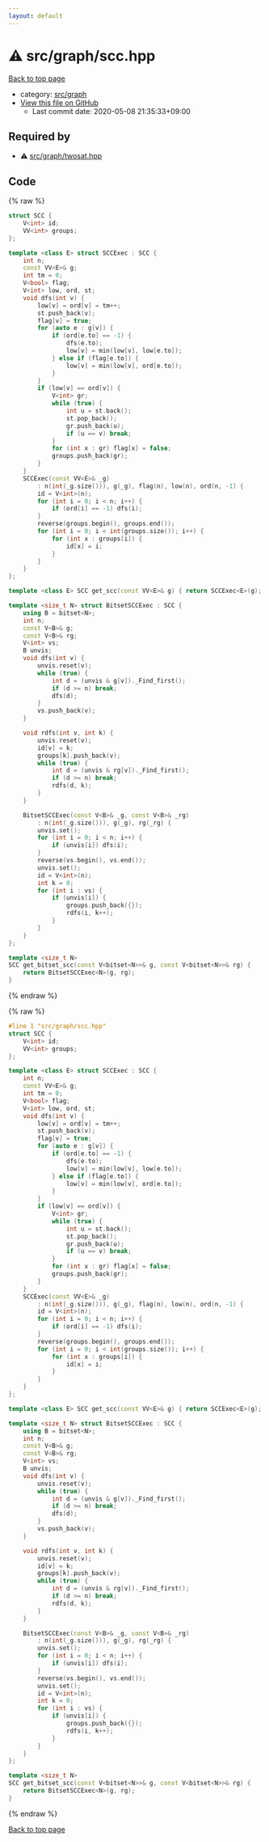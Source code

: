 ```yaml
---
layout: default
---
```


<!-- mathjax config similar to math.stackexchange -->
<script type="text/javascript" async
  src="https://cdnjs.cloudflare.com/ajax/libs/mathjax/2.7.5/MathJax.js?config=TeX-MML-AM_CHTML">
</script>
<script type="text/x-mathjax-config">
  MathJax.Hub.Config({
    TeX: { equationNumbers: { autoNumber: "AMS" }},
    tex2jax: {
      inlineMath: [ ['$','$'] ],
      processEscapes: true
    },
    "HTML-CSS": { matchFontHeight: false },
    displayAlign: "left",
    displayIndent: "2em"
  });
</script>

<script type="text/javascript" src="https://cdnjs.cloudflare.com/ajax/libs/jquery/3.4.1/jquery.min.js"></script>
<script src="https://cdn.jsdelivr.net/npm/jquery-balloon-js@1.1.2/jquery.balloon.min.js" integrity="sha256-ZEYs9VrgAeNuPvs15E39OsyOJaIkXEEt10fzxJ20+2I=" crossorigin="anonymous"></script>
<script type="text/javascript" src="../../../assets/js/copy-button.js"></script>
<link rel="stylesheet" href="../../../assets/css/copy-button.css" />


# :warning: src/graph/scc.hpp

<a href="../../../index.html">Back to top page</a>

* category: <a href="../../../index.html#5442c8f317d712204bf06ed26672e17c">src/graph</a>
* <a href="{{ site.github.repository_url }}/blob/master/src/graph/scc.hpp">View this file on GitHub</a>
    - Last commit date: 2020-05-08 21:35:33+09:00




## Required by

* :warning: <a href="twosat.hpp.html">src/graph/twosat.hpp</a>


## Code

<a id="unbundled"></a>
{% raw %}
```cpp
struct SCC {
    V<int> id;
    VV<int> groups;
};

template <class E> struct SCCExec : SCC {
    int n;
    const VV<E>& g;
    int tm = 0;
    V<bool> flag;
    V<int> low, ord, st;
    void dfs(int v) {
        low[v] = ord[v] = tm++;
        st.push_back(v);
        flag[v] = true;
        for (auto e : g[v]) {
            if (ord[e.to] == -1) {
                dfs(e.to);
                low[v] = min(low[v], low[e.to]);
            } else if (flag[e.to]) {
                low[v] = min(low[v], ord[e.to]);
            }
        }
        if (low[v] == ord[v]) {
            V<int> gr;
            while (true) {
                int u = st.back();
                st.pop_back();
                gr.push_back(u);
                if (u == v) break;
            }
            for (int x : gr) flag[x] = false;
            groups.push_back(gr);
        }
    }
    SCCExec(const VV<E>& _g)
        : n(int(_g.size())), g(_g), flag(n), low(n), ord(n, -1) {
        id = V<int>(n);
        for (int i = 0; i < n; i++) {
            if (ord[i] == -1) dfs(i);
        }
        reverse(groups.begin(), groups.end());
        for (int i = 0; i < int(groups.size()); i++) {
            for (int x : groups[i]) {
                id[x] = i;
            }
        }
    }
};

template <class E> SCC get_scc(const VV<E>& g) { return SCCExec<E>(g); }

template <size_t N> struct BitsetSCCExec : SCC {
    using B = bitset<N>;
    int n;
    const V<B>& g;
    const V<B>& rg;
    V<int> vs;
    B unvis;
    void dfs(int v) {
        unvis.reset(v);
        while (true) {
            int d = (unvis & g[v])._Find_first();
            if (d >= n) break;
            dfs(d);
        }
        vs.push_back(v);
    }

    void rdfs(int v, int k) {
        unvis.reset(v);
        id[v] = k;
        groups[k].push_back(v);
        while (true) {
            int d = (unvis & rg[v])._Find_first();
            if (d >= n) break;
            rdfs(d, k);
        }
    }

    BitsetSCCExec(const V<B>& _g, const V<B>& _rg)
        : n(int(_g.size())), g(_g), rg(_rg) {
        unvis.set();
        for (int i = 0; i < n; i++) {
            if (unvis[i]) dfs(i);
        }
        reverse(vs.begin(), vs.end());
        unvis.set();
        id = V<int>(n);
        int k = 0;
        for (int i : vs) {
            if (unvis[i]) {
                groups.push_back({});
                rdfs(i, k++);
            }
        }
    }
};

template <size_t N>
SCC get_bitset_scc(const V<bitset<N>>& g, const V<bitset<N>>& rg) {
    return BitsetSCCExec<N>(g, rg);
}

```
{% endraw %}

<a id="bundled"></a>
{% raw %}
```cpp
#line 1 "src/graph/scc.hpp"
struct SCC {
    V<int> id;
    VV<int> groups;
};

template <class E> struct SCCExec : SCC {
    int n;
    const VV<E>& g;
    int tm = 0;
    V<bool> flag;
    V<int> low, ord, st;
    void dfs(int v) {
        low[v] = ord[v] = tm++;
        st.push_back(v);
        flag[v] = true;
        for (auto e : g[v]) {
            if (ord[e.to] == -1) {
                dfs(e.to);
                low[v] = min(low[v], low[e.to]);
            } else if (flag[e.to]) {
                low[v] = min(low[v], ord[e.to]);
            }
        }
        if (low[v] == ord[v]) {
            V<int> gr;
            while (true) {
                int u = st.back();
                st.pop_back();
                gr.push_back(u);
                if (u == v) break;
            }
            for (int x : gr) flag[x] = false;
            groups.push_back(gr);
        }
    }
    SCCExec(const VV<E>& _g)
        : n(int(_g.size())), g(_g), flag(n), low(n), ord(n, -1) {
        id = V<int>(n);
        for (int i = 0; i < n; i++) {
            if (ord[i] == -1) dfs(i);
        }
        reverse(groups.begin(), groups.end());
        for (int i = 0; i < int(groups.size()); i++) {
            for (int x : groups[i]) {
                id[x] = i;
            }
        }
    }
};

template <class E> SCC get_scc(const VV<E>& g) { return SCCExec<E>(g); }

template <size_t N> struct BitsetSCCExec : SCC {
    using B = bitset<N>;
    int n;
    const V<B>& g;
    const V<B>& rg;
    V<int> vs;
    B unvis;
    void dfs(int v) {
        unvis.reset(v);
        while (true) {
            int d = (unvis & g[v])._Find_first();
            if (d >= n) break;
            dfs(d);
        }
        vs.push_back(v);
    }

    void rdfs(int v, int k) {
        unvis.reset(v);
        id[v] = k;
        groups[k].push_back(v);
        while (true) {
            int d = (unvis & rg[v])._Find_first();
            if (d >= n) break;
            rdfs(d, k);
        }
    }

    BitsetSCCExec(const V<B>& _g, const V<B>& _rg)
        : n(int(_g.size())), g(_g), rg(_rg) {
        unvis.set();
        for (int i = 0; i < n; i++) {
            if (unvis[i]) dfs(i);
        }
        reverse(vs.begin(), vs.end());
        unvis.set();
        id = V<int>(n);
        int k = 0;
        for (int i : vs) {
            if (unvis[i]) {
                groups.push_back({});
                rdfs(i, k++);
            }
        }
    }
};

template <size_t N>
SCC get_bitset_scc(const V<bitset<N>>& g, const V<bitset<N>>& rg) {
    return BitsetSCCExec<N>(g, rg);
}

```
{% endraw %}

<a href="../../../index.html">Back to top page</a>

